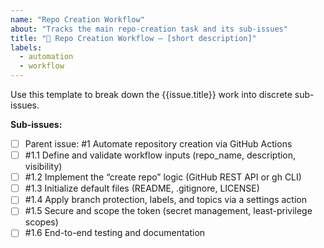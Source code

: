 ```yaml
---
name: "Repo Creation Workflow"
about: "Tracks the main repo-creation task and its sub-issues"
title: "🔧 Repo Creation Workflow – [short description]"
labels:
  - automation
  - workflow
---
```


Use this template to break down the {{issue.title}} work into discrete sub-issues.

**Sub-issues:**
- [ ] Parent issue: #1 Automate repository creation via GitHub Actions
- [ ] #1.1 Define and validate workflow inputs (repo_name, description, visibility)
- [ ] #1.2 Implement the “create repo” logic (GitHub REST API or gh CLI)
- [ ] #1.3 Initialize default files (README, .gitignore, LICENSE)
- [ ] #1.4 Apply branch protection, labels, and topics via a settings action
- [ ] #1.5 Secure and scope the token (secret management, least-privilege scopes)
- [ ] #1.6 End-to-end testing and documentation
